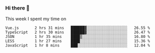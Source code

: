 ### Hi there 👋

<!--
**qiruohan/qiruohan** is a ✨ _special_ ✨ repository because its `README.md` (this file) appears on your GitHub profile.

Here are some ideas to get you started:

- 🔭 I’m currently working on ...
- 🌱 I’m currently learning ...
- 👯 I’m looking to collaborate on ...
- 🤔 I’m looking for help with ...
- 💬 Ask me about ...
- 📫 How to reach me: ...
- 😄 Pronouns: ...
- ⚡ Fun fact: ...
-->

This week I spent my time on 
<!--START_SECTION:waka-->
```text
Vue.js       2 hrs 31 mins   ██████▓░░░░░░░░░░░░░░░░░░   26.55 % 
TypeScript   2 hrs 30 mins   ██████▓░░░░░░░░░░░░░░░░░░   26.47 % 
JSON         1 hr 35 mins    ████▒░░░░░░░░░░░░░░░░░░░░   16.80 % 
LESS         1 hr 27 mins    ████░░░░░░░░░░░░░░░░░░░░░   15.36 % 
JavaScript   1 hr 8 mins     ███░░░░░░░░░░░░░░░░░░░░░░   12.04 % 
```
<!--END_SECTION:waka-->
